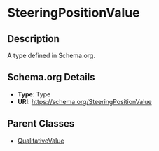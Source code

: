 # SteeringPositionValue

## Description
A type defined in Schema.org.

## Schema.org Details
- **Type**: Type
- **URI**: https://schema.org/SteeringPositionValue

## Parent Classes
- [QualitativeValue](../QualitativeValue.md)

